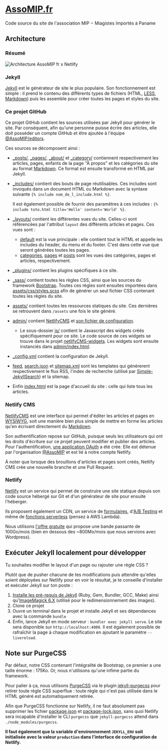 # [AssoMIP.fr](https://assomip.fr)

Code source du site de l'association MIP − Miagistes Importés à Paname

## Architecture

### Résumé

![Architecture AssoMIP fr x Netlify](https://user-images.githubusercontent.com/3141536/81552556-0067f300-9384-11ea-90e6-9d7aa6ed2d0f.png)

### Jekyll

[Jekyll](https://jekyllrb.com) est le générateur de site le plus populaire. Son fonctionnement est simple : il prend le
contenu des différents types de fichiers (HTML, [LESS](https://fr.wikipedia.org/wiki/Less_(langage)),
[Markdown](https://fr.wikipedia.org/wiki/Markdown)) puis les assemble pour créer toutes les pages et styles du site.

### Ce projet GitHub

Ce projet GitHub contient les sources utilisées par Jekyll pour générer le site. Par conséquent, afin qu'une personne
puisse écrire des articles, elle doit posséder un compte GitHub et être ajoutée à l'équipe
[@AssoMIP/editors](https://github.com/orgs/AssoMIP/teams/editors). 

Ces sources se décomposent ainsi :

* [_posts/](_posts/), [_pages/](_pages/), [_about/](_about/) et [_category/](_category/) contiennent respectivement les 
articles, pages, enfants de la page "À propos" et les catégories du site au format
[Markdown](https://fr.wikipedia.org/wiki/Markdown). Ce format est ensuite transformé en HTML par Jekyll.

* [_includes/](_includes/) contient des bouts de page réutilisables. Ces includes sont invoqués dans un document HTML ou
Markdown avec la syntaxe suivante `{% include nom_de_l_include.html %}`.

    Il est également possible de fournir des paramètres à ces includes :
    `{% include toto.html title='Hello' content='World' %}`.
 
* [_layouts/](_layouts/) contient les différentes vues du site. Celles-ci sont référencées par l'attribut `layout`
des différents articles et pages. Ces vues sont :
    * [default](_layouts/default.html) est la vue principale : elle contient tout le HTML et appelle les includes du
    header, du menu et du footer. C'est dans cette vue que seront générées toutes les pages.
    * [categories](_layouts/categories.html), [pages](_layouts/pages.html) et [posts](_layouts/pages.html) sont les vues
     des catégories, pages et articles, respectivement.
    
* [_plugins/](_plugins/) contient les plugins spécifiques à ce site.

* [_sass/](_sass/) contient toutes les règles CSS, ainsi que les sources du framework [Bootstrap](https://getbootstrap.com/).
Toutes ces règles sont ensuites importées dans [assets/css/styles.scss](assets/css/styles.scss) afin de générer un seul
fichier CSS contenant toutes les règles du site.

* [assets/](assets/) contient toutes les ressources statiques du site. Ces dernières se retrouvent dans `/assets` une
fois le site généré.

* [admin/](admin/) contient [NetlifyCMS](https://www.netlifycms.org/) et [son fichier de configuration](admin/config.yml).

    * Le sous-dossier [js/](admin/js/) contient le Javascript des widgets créés spécifiquement pour ce site.
    Le code source de ces widgets se trouve dans le projet [netlifyCMS-widgets](https://github.com/AssoMIP/netlifyCMS-widgets).
    Les widgets sont ensuite instanciés dans [admin/index.html](admin/index.html).    

* [_config.yml](_config.yml) contient la configuration de Jekyll.

* [feed](feed), [search.json](search.json) et [sitemap.xml](sitemap.xml) sont les templates qui générerent respectivement
le flux RSS, l'index de recherche (utilisé par [Simple-JekyllSearch](https://github.com/christian-fei/Simple-Jekyll-Search))
et la sitemap.

* Enfin [index.html](index.html) est la page d'accueil du site : celle qui liste tous les articles.

### Netlify CMS

[NetlifyCMS](https://www.netlifycms.org/) est une interface qui permet d'éditer les articles et pages en
[WYSIWYG](https://fr.wikipedia.org/wiki/What_you_see_is_what_you_get), soit une manière bien plus simple de mettre en
forme les articles qu'en écrivant directement du [Markdown](https://fr.wikipedia.org/wiki/Markdown).

Son authentification repose sur GitHub, puisque seuls les utilisateurs qui ont les droits d'écriture sur ce projet
peuvent modifier et publier des articles. Pour l'authentification,
[une application OAuth](https://docs.netlify.com/visitor-access/oauth-provider-tokens/) a été crée.
Elle est détenue par l'organisation [@AssoMIP](https://github.com/AssoMIP) et est lié à notre compte Netlify.

À noter que lorsque des brouillons d'articles et pages sont créés, Netlify CMS crée une nouvelle branche et une Pull
Request. 

### Netlify

[Netlify](https://www.netlify.com/) est un service qui permet de construire une site statique depuis son code source
hébergé sur Git et d'un générateur de site pour ensuite l'héberger.

Ils proposent également un CDN, un service de [formulaires](https://www.netlify.com/products/forms/),
d'[A/B Testing](https://docs.netlify.com/site-deploys/split-testing/) et même de
[fonctions serverless](https://www.netlify.com/products/functions/) (pensez à AWS Lambda).

Nous utilisons [l'offre gratuite](https://www.netlify.com/pricing/) qui propose une bande passante de 100Go/mois
(bien en dessous des ~800Mo/mois que nous servions avec Wordpress).

## Exécuter Jekyll localement pour développer

Tu souhaites modifier le layout d'un page ou rajouter une règle CSS ?
 
Plutôt que de pusher chacune de tes modifications puis attendre qu'elles soient déployées sur Netlify pour en voir le
résultat, je te conseille d'installer et exécuter Jekyll sur ton poste :

1. [Installe les pré-requis de Jekyll](https://jekyllrb.com/docs/installation/) (Ruby, Gem, Bundler, GCC, Make)
ainsi qu'[ImageMagick 6.X](https://legacy.imagemagick.org/script/download.php) (utilisé pour le redimensionnement des images).
2. Clone ce projet
3. Ouvre un terminal dans le projet et installe Jekyll et ses dépendances avec la commande `bundle`
4. Enfin, lance Jekyll en mode serveur : `bundler exec jekyll serve`. Le site sera disponible sur `http://localhost:4000`.
Il est également possible de rafraîchir la page à chaque modification en ajoutant le paramètre `--livereload`.

## Note sur PurgeCSS

Par défaut, notre CSS contenant l'intégralité de Bootstrap, ce premier a une taille énorme : 175Ko. Or, nous n'utilisons
qu'une infime partie du framework.

Pour palier à ça, nous utilisons [PurgeCSS](https://purgecss.com/) via le plugin [jekyll-purgecss](https://github.com/mhanberg/jekyll-purgecss)
pour retirer toute règle CSS superflue : toute règle qui n'est pas utilisée dans le HTML généré est automatiquement retirée.

Afin que PurgeCSS fonctionne sur Netlify, il ne faut absolument pas supprimer les fichier [package.json](package.json)
et [package-lock.json](package-lock.json), sans quoi Netlify sera incapable d'installer le CLI `purgecss` que `jekyll-purgecss`
attend dans `./node_modules/purgecss`.

**Il faut également que la variable d'environnement `JEKYLL_ENV` soit initialisée avec la valeur `production` dans
l'interface de configuration de Netlify.** 

